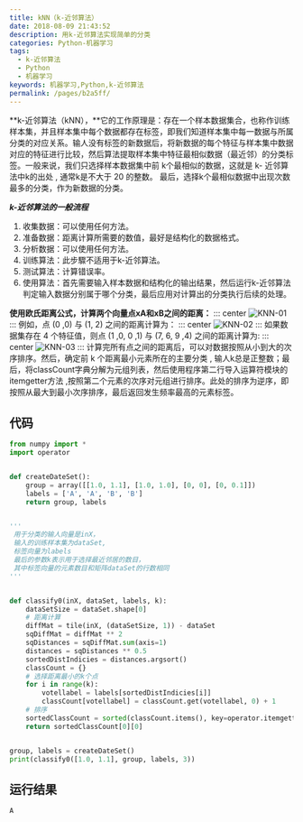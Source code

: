 ```yaml
---
title: kNN（k-近邻算法）
date: 2018-08-09 21:43:52
description: 用k-近邻算法实现简单的分类
categories: Python-机器学习
tags: 
  - k-近邻算法
  - Python
  - 机器学习
keywords: 机器学习,Python,k-近邻算法
permalink: /pages/b2a5ff/
---
```


**k-近邻算法（kNN），**它的工作原理是：存在一个样本数据集合，也称作训练样本集，并且样本集中每个数据都存在标签，即我们知道样本集中每一数据与所属分类的对应关系。输人没有标签的新数据后，将新数据的每个特征与样本集中数据对应的特征进行比较，然后算法提取样本集中特征最相似数据（最近邻）的分类标签。一般来说，我们只选择样本数据集中前 k个最相似的数据，这就是 k- 近邻算法中k的出处 , 通常k是不大于 20 的整数。
最后，选择k个最相似数据中出现次数最多的分类，作为新数据的分类。

<!--more-->

***k-近邻算法的一般流程***

1. 收集数据：可以使用任何方法。
2. 准备数据：距离计算所需要的数值，最好是结构化的数据格式。
3. 分析数据：可以使用任何方法。
4. 训练算法：此步驟不适用于k-近邻算法。
5. 测试算法：计算错误率。
6. 使用算法：首先需要输入样本数据和结构化的输出结果，然后运行k-近邻算法判定输入数据分别属于哪个分类，最后应用对计算出的分类执行后续的处理。

 **使用欧氏距离公式，计算两个向量点xA和xB之间的距离：**
::: center
![KNN-01](https://image-1-1257237419.cos.ap-chongqing.myqcloud.com/KNN-01.png)
:::
例如，点 (0 ,0) 与 (1, 2) 之间的距离计算为：
::: center
![KNN-02](https://image-1-1257237419.cos.ap-chongqing.myqcloud.com/KNN-02.png)
:::
如果数据集存在 4 个特征值，则点 (1 ,0, 0 ,1) 与 (7, 6, 9 ,4) 之间的距离计算为:
::: center
![KNN-03](https://image-1-1257237419.cos.ap-chongqing.myqcloud.com/KNN-03.png)
:::
计算完所有点之间的距离后，可以对数据按照从小到大的次序排序。然后，确定前 k 个距离最小元素所在的主要分类 , 输人k总是正整数；最后，将classCount字典分解为元组列表，然后使用程序第二行导入运算符模块的itemgetter方法 ,按照第二个元素的次序对元组进行排序。此处的排序为逆序，即按照从最大到最小次序排序，最后返回发生频率最高的元素标签。

## 代码

```python
from numpy import *
import operator


def createDateSet():
    group = array([[1.0, 1.1], [1.0, 1.0], [0, 0], [0, 0.1]])
    labels = ['A', 'A', 'B', 'B']
    return group, labels


'''
 用于分类的输人向量是inX，
 输入的训练样本集为dataSet,
 标签向量为labels
 最后的参数k表示用于选择最近邻居的数目，
 其中标签向量的元素数目和矩阵dataSet的行数相同
'''


def classify0(inX, dataSet, labels, k):
    dataSetSize = dataSet.shape[0]
    # 距离计算
    diffMat = tile(inX, (dataSetSize, 1)) - dataSet
    sqDiffMat = diffMat ** 2
    sqDistances = sqDiffMat.sum(axis=1)
    distances = sqDistances ** 0.5
    sortedDistIndicies = distances.argsort()
    classCount = {}
    # 选择距离最小的k个点
    for i in range(k):
        votellabel = labels[sortedDistIndicies[i]]
        classCount[votellabel] = classCount.get(votellabel, 0) + 1
    # 排序
    sortedClassCount = sorted(classCount.items(), key=operator.itemgetter(1), reverse=True)
    return sortedClassCount[0][0]


group, labels = createDateSet()
print(classify0([1.0, 1.1], group, labels, 3))
```

## 运行结果

```diff
A
```

